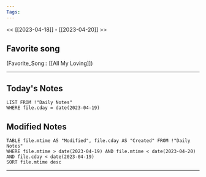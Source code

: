 ```yaml
---
Tags:
---
```

<< [[2023-04-18]] - [[2023-04-20]] >>
## Favorite song
(Favorite_Song:: [[All My Loving]])

___
## Today's Notes
```dataview
LIST FROM !"Daily Notes"
WHERE file.cday = date(2023-04-19)
```
## Modified Notes
```dataview
TABLE file.mtime AS "Modified", file.cday AS "Created" FROM !"Daily Notes" 
WHERE file.mtime > date(2023-04-19) AND file.mtime < date(2023-04-20) AND file.cday < date(2023-04-19)
SORT file.mtime desc
```
___
